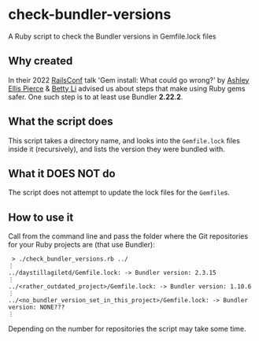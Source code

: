 # check-bundler-versions

A Ruby script to check the Bundler versions in Gemfile.lock files

## Why created

In their 2022 [RailsConf](https://railsconf.org) talk 'Gem install: What could go wrong?'  by [Ashley Ellis Pierce](https://twitter.com/aellispierce) & [Betty Li](https://twitter.com/bettymakes/) advised us about steps that make using Ruby gems safer. One such step is to at least use Bundler **2.22.2**.

## What the script does

This script takes a directory name, and looks into the `Gemfile.lock` files inside it (recursively), and lists the version they were bundled with.

## What it DOES NOT do

The script does not attempt to update the lock files for the `Gemfile`s.

## How to use it

Call from the command line and pass the folder where the Git repositories for your Ruby projects are (that use Bundler):

```
 > ./check_bundler_versions.rb ../
⋮
../daystillagiletd/Gemfile.lock: -> Bundler version: 2.3.15
⋮
../<rather_outdated_project>/Gemfile.lock: -> Bundler version: 1.10.6
⋮
../<no_bundler_version_set_in_this_project>/Gemfile.lock: -> Bundler version: NONE???
⋮
```

Depending on the number for repositories the script may take some time.

